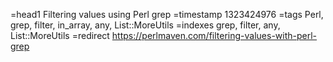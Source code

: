 =head1 Filtering values using Perl grep
=timestamp 1323424976
=tags Perl, grep, filter, in_array, any, List::MoreUtils
=indexes grep, filter, any, List::MoreUtils
=redirect https://perlmaven.com/filtering-values-with-perl-grep
